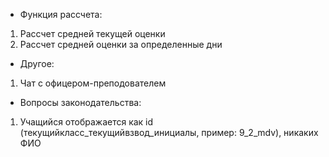 * Функция рассчета:
1. Рассчет средней текущей оценки
2. Рассчет средней оценки за определенные дни

* Другое: 
1. Чат с офицером-преподователем
* Вопросы законодательства:
1. Учащийся отображается как id (текущийкласс_текущийвзвод_инициалы, пример: 9_2_mdv), никаких ФИО
